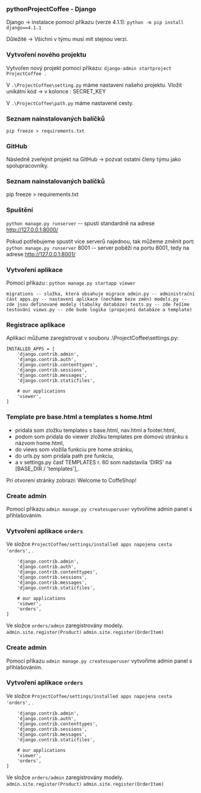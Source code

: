 ### pythonProjectCoffee - Django
Django -> instalace pomocí příkazu (verze 4.1.1):
`python -m pip install django==4.1.1`

Důležité -> Všichni v týmu musí mít stejnou verzi.
### Vytvoření nového projektu

Vytvořen nový projekt pomocí příkazu:
`django-admin startproject ProjectCoffee .`

V `.\ProjectCoffee\setting.py` máme nastavení našeho projektu. Vložit unikátní kód -> v kolonce : SECRET_KEY

V `.\ProjectCoffee\path.py` máme nastavené cesty.

### Seznam nainstalovaných balíčků
`pip freeze > requirements.txt`

### GitHub
Následně zveřejnit projekt na GitHub -> pozvat ostatní členy týmu jako spolupracovníky.

### Seznam nainstalovaných balíčků
pip freeze > requirements.txt

### Spuštění
`python manage.py runserver`
-- spustí standardně na adrese http://127.0.0.1:8000/

Pokud potřebujeme spustit více serverů najednou, tak můžeme změnit port: `python manage.py runserver` 8001 -- server poběží na portu 8001, tedy na adrese http://127.0.0.1:8001/

### Vytvoření aplikace

Pomocí příkazu : `python manage.py startapp viewer`


`
migrations -- složka, která obsahuje migrace
admin.py -- administrační část
apps.py -- nastavení aplikace (necháme beze změn)
models.py -- zde jsou definované modely (tabulky databáze)
tests.py -- zde řešíme testování
views.py -- zde bude logika (propojení databáze a template)
`

### Registrace aplikace
Aplikaci můžume zaregistrovat v souboru .\ProjectCoffee\settings.py:
```
INSTALLED_APPS = [
    'django.contrib.admin',
    'django.contrib.auth',
    'django.contrib.contenttypes',
    'django.contrib.sessions',
    'django.contrib.messages',
    'django.contrib.staticfiles',
    
    # our applications
    'viewer',
]
```

### Template pre base.html a templates s home.html
- pridala som zložku templates s base.html, nav.html a footer.html,
- podom som pridala do viewer zložku templates pre domovú stránku s názvom home.html,
- do views som vložila funkciu pre home stránku, 
- do urls.py som pridala path pre funkciu,
- a v settings.py časť TEMPLATES r. 60 som nadstavila 'DIRS' na [BASE_DIR / 'templates'],.

Pri otvorení stránky zobrazí: Welcome to CoffeShop!

### Create admin 
Pomocí příkazu `admin manage.py createsuperuser` vytvoříme admin panel s přihlašováním.


### Vytvoření aplikace `orders`
Ve složce `ProjectCoffee/settings/installed apps napojena cesta 'orders',` .
```INSTALLED_APPS = [
    'django.contrib.admin',
    'django.contrib.auth',
    'django.contrib.contenttypes',
    'django.contrib.sessions',
    'django.contrib.messages',
    'django.contrib.staticfiles',
    
    # our applications
    'viewer',
    'orders',
]
```
Ve složce `orders/admin` zaregistrovány modely.
`admin.site.register(Product)`
`admin.site.register(OrderItem)`





### Create admin 
Pomocí příkazu `admin manage.py createsuperuser` vytvoříme admin panel s přihlašováním.


### Vytvoření aplikace `orders`
Ve složce `ProjectCoffee/settings/installed apps napojena cesta 'orders',` .
```INSTALLED_APPS = [
    'django.contrib.admin',
    'django.contrib.auth',
    'django.contrib.contenttypes',
    'django.contrib.sessions',
    'django.contrib.messages',
    'django.contrib.staticfiles',
    
    # our applications
    'viewer',
    'orders',
]
```
Ve složce `orders/admin` zaregistrovány modely.
`admin.site.register(Product)`
`admin.site.register(OrderItem)`


